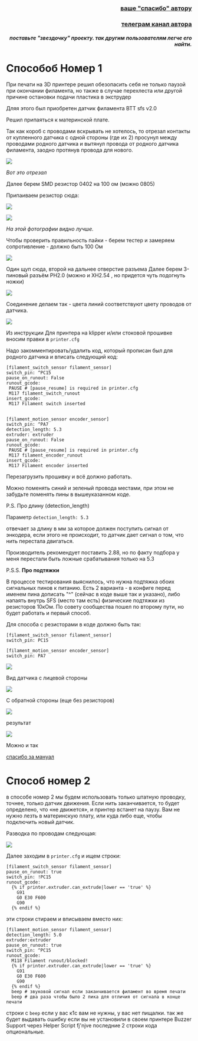 <h3 align="right"><a href="https://www.tinkoff.ru/rm/yakovleva.irina203/51ZSr71845" target="_blank">ваше "спасибо" автору</a></h3>
<h3 align="right"><a href="https://t.me/tombraider2006" target="_blank">телеграм канал автора</a></h3>
<h5 align="right">поставьте "звездочку" проекту. так другим пользователям легче его найти.</h5>


<h1>Способоб Номер 1</h1>
При печати на 3D принтере решил обезопасить себя не только паузой при окончании филамента, но также в случае перехлеста или другой причине остановки подачи пластика в экструдер  

Дляя этого был приобретен  датчик филамента ВТТ sfs v2.0




Решил припаяться к материнской плате. 

Так как короб с проводами вскрывать не хотелось, то отрезал контакты от купленного датчика с одной стороны (где их 2) просунул между проводами родного датчика и вытянул провода от родного датчика филамента, заодно протянув провода для нового. 

![](1.jpg)

*Вот это отрезал*

Далее берем SMD резистор 0402 на 100 ом (можно 0805)

Припаиваем резистор  сюда:

![](2.jpg)

![](3.jpg)

*На этой фотографии видно лучше.*

Чтобы проверить правильность пайки - берем тестер и замеряем сопротивление - должно быть 100 Ом

![](4.jpg)

Один щуп сюда, второй на дальнее отверстие разъема
Далее берем 3-пиновый разъём PH2.0 (можно и XH2.54 , но придется чуть подогнуть ножки)

![](5.jpg)

Соединение делаем так - цвета линий соответствуют цвету проводов от датчика.

![](6.jpg)

Из инструкции
Для принтера на klipper и/или стоковой прошивке  вносим правки в `printer.cfg`

Надо закомментировать/удалить код, который прописан был для родного датчика и вписать следующий код:

```
[filament_switch_sensor filament_sensor]
switch_pin: ^PC15
pause_on_runout: False
runout_gcode:
 PAUSE # [pause_resume] is required in printer.cfg
 M117 filament_switch_runout
insert_gcode:
 M117 Filament switch inserted


[filament_motion_sensor encoder_sensor]
switch_pin: ^PA7
detection_length: 5.3
extruder: extruder
pause_on_runout: False
runout_gcode:
 PAUSE # [pause_resume] is required in printer.cfg
 M117 filament_encoder_runout
insert_gcode:
 M117 Filament encoder inserted

 ```
Перезагрузить прошивку и всё должно работать.

Можно поменять синий и зеленый провода местами, при этом не забудьте поменять пины в вышеуказанном коде. 

P.S. Про длину (detection_length) 

Параметр `detection_length: 5.3` 

отвечает за длину в мм за которое должен поступить сигнал от энкодера, если этого не происходит, то датчик дает сигнал о том, что нить перестала двигаться.

Производитель рекомендует поставить 2.88, но по факту подбора у меня перестали быть ложные срабатывания только на 5.3



P.S.S. **Про подтяжки**

В процессе тестирования выяснилось, что нужна подтяжка обоих сигнальных пинов к питанию. Есть 2 варианта - в конфиге перед именем пина дописать "^" (сейчас в коде выше так и указано), либо напаять внутрь SFS (место там есть) физические подтяжки из резисторов 10кОм. По совету сообщества пошел по второму пути, но будет работать и первый способ.

Для способа с резисторами в коде должно быть так:
```
[filament_switch_sensor filament_sensor]
switch_pin: PC15
```

```
[filament_motion_sensor encoder_sensor]
switch_pin: PA7
```

![](7.jpg)

Вид датчика с лицевой стороны

![](8.jpg)

С обратной стороны (еще без резисторов)

![](9.jpg)

результат

![](10.jpg)

Можно и так

[спасибо за мануал](https://telegra.ph/Datchik-filamenta-sfs-20-dlya-k1c-09-30)


<h1>Способ номер 2</h1>

в способе номер 2 мы будем использовать только штатную проводку, точнее, только датчик движения. Если нить заканчивается, то будет определено, что «не движется», и принтер встанет на паузу.
Вам не нужно лезть в материнскую плату, или куда либо еще, чтобы подключить новый датчик.

Разводка по проводам следующая:

![](n2.png)

Далее заходим в `printer.cfg` и ищем строки:

```
[filament_switch_sensor filament_sensor]
pause_on_runout: true
switch_pin: !PC15
runout_gcode:
  {% if printer.extruder.can_extrude|lower == 'true' %}
    G91
    G0 E30 F600
    G90
  {% endif %}
```
эти строки стираем и вписываем вместо них:

```
[filament_motion_sensor filament_sensor]
detection_length: 5.0
extruder:extruder
pause_on_runout: true
switch_pin: ^PC15
runout_gcode:
  M118 Filament runout/blocked!
  {% if printer.extruder.can_extrude|lower == 'true' %}
    G91
    G0 E30 F600
    G90
  {% endif %}
  beep # звуковой сигнал если заканчивается филамент во время печати 
  beep # два раза чтобы было 2 пика для отличия от сигнала в конце печати
```

строки с `beep` если у вас к1с вам не нужны, у вас нет пищалки. так же будет выдавать ошибку если вы не установили в своем принтере Buzzer Support через Helper Script fj'njve последние 2 строки кода опциональные.   